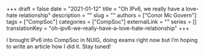 +++ 
draft = false
date = "2021-01-12"
title = "Oh IPv6, we really have a love-hate relationship"
description = ""
slug = ""
authors = ["Conor Mc Govern"]
tags = ["CompSoc"]
categories = ["CompSoc"]
externalLink = ""
series = []
translationKey = "oh-ipv6-we-really-have-a-love-hate-relationship"
+++

I brought IPv6 into CompSoc in NUIG, doing exams right now but I’m hoping to write an article how I did it. Stay tuned!